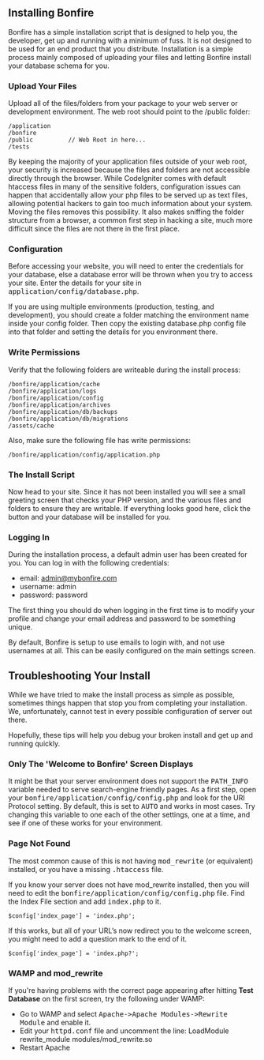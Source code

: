## Installing Bonfire

Bonfire has a simple installation script that is designed to help you, the developer, get up and running with a minimum of fuss.  It is not designed to be used for an end product that you distribute.  Installation is a simple process mainly composed of uploading your files and letting Bonfire install your database schema for you.

### Upload Your Files

Upload all of the files/folders from your package to your web server or development environment.  The web root should point to the /public folder:

    /application
    /bonfire
    /public          // Web Root in here...
    /tests

By keeping the majority of your application files outside of your web root, your security is increased because the files and folders are not accessible directly through the browser. While CodeIgniter comes with default htaccess files in many of the sensitive folders, configuration issues can happen that accidentally allow your php files to be served up as text files, allowing potential hackers to gain too much information about your system. Moving the files removes this possibility. It also makes sniffing the folder structure from a browser, a common first step in hacking a site, much more difficult since the files are not there in the first place.

### Configuration

Before accessing your website, you will need to enter the credentials for your database, else a database error will be thrown when you try to access your site. Enter the details for your site in <tt>application/config/database.php</tt>.

If you are using multiple environments (production, testing, and development), you should create a folder matching the environment name inside your config folder. Then copy the existing database.php config file into that folder and setting the details for you environment there. 


### Write Permissions

Verify that the following folders are writeable during the install process:

    /bonfire/application/cache
    /bonfire/application/logs
    /bonfire/application/config
    /bonfire/application/archives
    /bonfire/application/db/backups
    /bonfire/application/db/migrations
    /assets/cache

Also, make sure the following file has write permissions:

    /bonfire/application/config/application.php



### The Install Script

Now head to your site. Since it has not been installed you will see a small greeting screen that checks your PHP version, and the various files and folders to ensure they are writable. If everything looks good here, click the button and your database will be installed for you. 

### Logging In

During the installation process, a default admin user has been created for you. You can log in with the following credentials: 

* email: admin@mybonfire.com
* username: admin
* password: password

The first thing you should do when logging in the first time is to modify your profile and change your email address and password to be something unique. 

By default, Bonfire is setup to use emails to login with, and not use usernames at all.  This can be easily configured on the main settings screen.

## Troubleshooting Your Install

While we have tried to make the install process as simple as possible, sometimes things happen that stop you from completing your installation. We, unfortunately, cannot test in every possible configuration of server out there.

Hopefully, these tips will help you debug your broken install and get up and running quickly.


### Only The 'Welcome to Bonfire' Screen Displays

It might be that your server environment does not support the <tt>PATH_INFO</tt> variable needed to serve search-engine friendly pages.  As a first step, open your <tt>bonfire/application/config/config.php</tt> and look for the URI Protocol setting.  By default, this is set to <tt>AUTO</tt> and works in most cases.  Try changing this variable to one each of the other settings, one at a time, and see if one of these works for your environment.



### Page Not Found

The most common cause of this is not having <tt>mod_rewrite</tt> (or equivalent) installed, or you have a missing <tt>.htaccess</tt> file.

If you know your server does not have mod_rewrite installed, then you will need to edit the <tt>bonfire/application/config/config.php</tt> file.  Find the Index File section and add <tt>index.php</tt> to it.


    $config['index_page'] = 'index.php';


If this works, but all of your URL’s now redirect you to the welcome screen, you might need to add a question mark to the end of it.


    $config['index_page'] = 'index.php?';



### WAMP and mod_rewrite

If you're having problems with the correct page appearing after hitting **Test Database** on the first screen, try the following under WAMP:

- Go to WAMP and select <tt>Apache->Apache Modules->Rewrite Module</tt> and enable it.
- Edit your <tt>httpd.conf</tt> file and uncomment the line: LoadModule rewrite_module modules/mod_rewrite.so
- Restart Apache